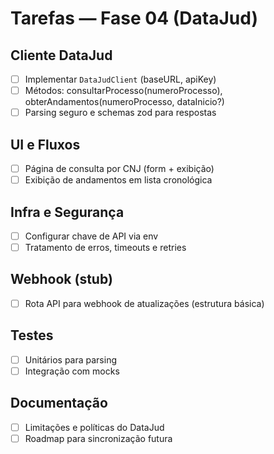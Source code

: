 # Tarefas — Fase 04 (DataJud)

## Cliente DataJud
- [ ] Implementar `DataJudClient` (baseURL, apiKey)
- [ ] Métodos: consultarProcesso(numeroProcesso), obterAndamentos(numeroProcesso, dataInicio?)
- [ ] Parsing seguro e schemas zod para respostas

## UI e Fluxos
- [ ] Página de consulta por CNJ (form + exibição)
- [ ] Exibição de andamentos em lista cronológica

## Infra e Segurança
- [ ] Configurar chave de API via env
- [ ] Tratamento de erros, timeouts e retries

## Webhook (stub)
- [ ] Rota API para webhook de atualizações (estrutura básica)

## Testes
- [ ] Unitários para parsing
- [ ] Integração com mocks

## Documentação
- [ ] Limitações e políticas do DataJud
- [ ] Roadmap para sincronização futura
